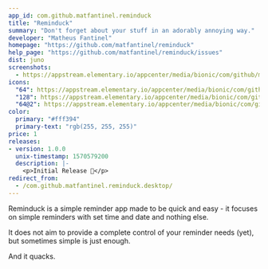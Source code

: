 ```yaml
---
app_id: com.github.matfantinel.reminduck
title: "Reminduck"
summary: "Don't forget about your stuff in an adorably annoying way."
developer: "Matheus Fantinel"
homepage: "https://github.com/matfantinel/reminduck"
help_page: "https://github.com/matfantinel/reminduck/issues"
dist: juno
screenshots:
  - https://appstream.elementary.io/appcenter/media/bionic/com/github/matfantinel.reminduck/A1DE8445968D048EBDAE73A0A64A4488/screenshots/image-1_orig.png
icons:
  "64": https://appstream.elementary.io/appcenter/media/bionic/com/github/matfantinel.reminduck/A1DE8445968D048EBDAE73A0A64A4488/icons/64x64/com.github.matfantinel.reminduck_com.github.matfantinel.reminduck.png
  "128": https://appstream.elementary.io/appcenter/media/bionic/com/github/matfantinel.reminduck/A1DE8445968D048EBDAE73A0A64A4488/icons/128x128/com.github.matfantinel.reminduck_com.github.matfantinel.reminduck.png
  "64@2": https://appstream.elementary.io/appcenter/media/bionic/com/github/matfantinel.reminduck/A1DE8445968D048EBDAE73A0A64A4488/icons/64x64@2/com.github.matfantinel.reminduck_com.github.matfantinel.reminduck.png
color:
  primary: "#fff394"
  primary-text: "rgb(255, 255, 255)"
price: 1
releases:
- version: 1.0.0
  unix-timestamp: 1570579200
  description: |-
    <p>Initial Release 🦆</p>
redirect_from:
  - /com.github.matfantinel.reminduck.desktop/
---
```


<p>Reminduck is a simple reminder app made to be quick and easy - it focuses on simple reminders with set time and date and nothing else.</p>
<p>It does not aim to provide a complete control of your reminder needs (yet), but sometimes simple is just enough.</p>
<p>And it quacks.</p>